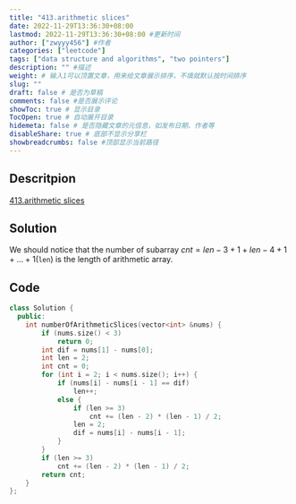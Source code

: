 ```yaml
---
title: "413.arithmetic slices"
date: 2022-11-29T13:36:30+08:00
lastmod: 2022-11-29T13:36:30+08:00 #更新时间
author: ["zwyyy456"] #作者
categories: ["leetcode"]
tags: ["data structure and algorithms", "two pointers"]
description: "" #描述
weight: # 输入1可以顶置文章，用来给文章展示排序，不填就默认按时间排序
slug: ""
draft: false # 是否为草稿
comments: false #是否展示评论
showToc: true # 显示目录
TocOpen: true # 自动展开目录
hidemeta: false # 是否隐藏文章的元信息，如发布日期、作者等
disableShare: true # 底部不显示分享栏
showbreadcrumbs: false #顶部显示当前路径
---
```

## Descritpion
[413.arithmetic slices](https://leetcode.cn/problems/arithmetic-slices/)

## Solution
We should notice that the number of subarray $cnt = len - 3 + 1 + len - 4 + 1 + ... + 1$(`len`) is the length of arithmetic array.

## Code
```cpp
class Solution {
  public:
    int numberOfArithmeticSlices(vector<int> &nums) {
        if (nums.size() < 3)
            return 0;
        int dif = nums[1] - nums[0];
        int len = 2;
        int cnt = 0;
        for (int i = 2; i < nums.size(); i++) {
            if (nums[i] - nums[i - 1] == dif)
                len++;
            else {
                if (len >= 3)
                    cnt += (len - 2) * (len - 1) / 2;
                len = 2;
                dif = nums[i] - nums[i - 1];
            }
        }
        if (len >= 3)
            cnt += (len - 2) * (len - 1) / 2;
        return cnt;
    }
};
```

